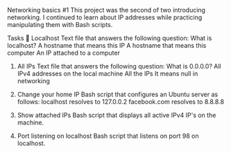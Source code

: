 Networking basics #1
This project was the second of two introducing networking. I continued to learn about IP addresses while practicing manipulating them with Bash scripts.

Tasks 📃
Localhost
Text file that answers the following question:
What is localhost?
A hostname that means this IP
A hostname that means this computer
An IP attached to a computer

1. All IPs
Text file that answers the following question:
What is 0.0.0.0?
All IPv4 addresses on the local machine
All the IPs
It means null in networking

2. Change your home IP
Bash script that configures an Ubuntu server as follows:
localhost resolves to 127.0.0.2
facebook.com resolves to 8.8.8.8

3. Show attached IPs
Bash script that displays all active IPv4 IP's on the machine.

4. Port listening on localhost
Bash script that listens on port 98 on localhost.

